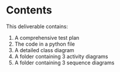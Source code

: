# Contents
This deliverable contains:
1. A comprehensive test plan
2. The code in a python file
3. A detailed class diagram
4. A folder containing 3 activity diagrams
5. A folder containing 3 sequence diagrams
